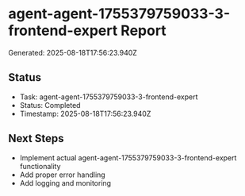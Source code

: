 # agent-agent-1755379759033-3-frontend-expert Report

Generated: 2025-08-18T17:56:23.940Z

## Status
- Task: agent-agent-1755379759033-3-frontend-expert
- Status: Completed
- Timestamp: 2025-08-18T17:56:23.940Z

## Next Steps
- Implement actual agent-agent-1755379759033-3-frontend-expert functionality
- Add proper error handling
- Add logging and monitoring
